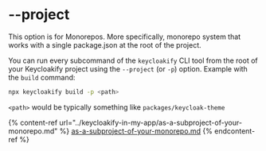 # --project

This option is for Monorepos. More specifically, monorepo system that works with a single package.json at the root of the project.

You can run every subcommand of the `keycloakify` CLI tool from the root of your Keycloakify project using the `--project` (or `-p`) option. Example with the `build` command:

```bash
npx keycloakify build -p <path>
```

`<path>` would be typically something like `packages/keycloak-theme`

{% content-ref url="../keycloakify-in-my-app/as-a-subproject-of-your-monorepo.md" %}
[as-a-subproject-of-your-monorepo.md](../keycloakify-in-my-app/as-a-subproject-of-your-monorepo.md)
{% endcontent-ref %}
